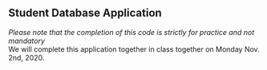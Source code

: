 ## Student Database Application
*Please note that the completion of this code is strictly for practice and not mandatory*<br>
We will complete this application together in class together on Monday Nov. 2nd, 2020.